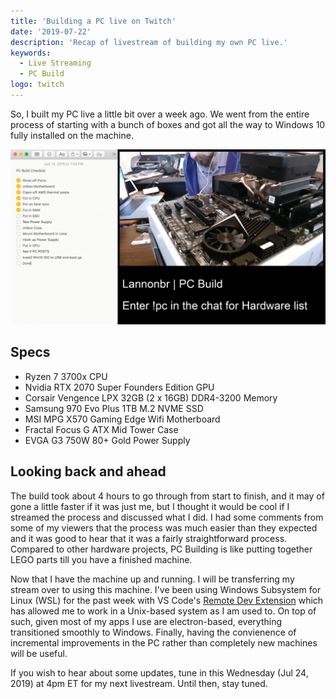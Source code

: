 ```yaml
---
title: 'Building a PC live on Twitch'
date: '2019-07-22'
description: 'Recap of livestream of building my own PC live.'
keywords:
  - Live Streaming
  - PC Build
logo: twitch
---
```


So, I built my PC live a little bit over a week ago. We went from the entire process of starting with a bunch of boxes and got all the way to Windows 10 fully installed on the machine.

![PC Build Stream Screenshot](PCBuildStream.png)

## Specs

- Ryzen 7 3700x CPU
- Nvidia RTX 2070 Super Founders Edition GPU
- Corsair Vengence LPX 32GB (2 x 16GB) DDR4-3200 Memory
- Samsung 970 Evo Plus 1TB M.2 NVME SSD
- MSI MPG X570 Gaming Edge Wifi Motherboard
- Fractal Focus G ATX Mid Tower Case
- EVGA G3 750W 80+ Gold Power Supply

## Looking back and ahead

The build took about 4 hours to go through from start to finish, and it may of gone a little faster if it was just me, but I thought it would be cool if I streamed the process and discussed what I did. I had some comments from some of my viewers that the process was much easier than they expected and it was good to hear that it was a fairly straightforward process. Compared to other hardware projects, PC Building is like putting together LEGO parts till you have a finished machine.

Now that I have the machine up and running. I will be transferring my stream over to using this machine. I've been using Windows Subsystem for Linux (WSL) for the past week with VS Code's [Remote Dev Extension](https://code.visualstudio.com/docs/remote/wsl) which has allowed me to work in a Unix-based system as I am used to. On top of such, given most of my apps I use are electron-based, everything transitioned smoothly to Windows. Finally, having the convienence of incremental improvements in the PC rather than completely new machines will be useful.

If you wish to hear about some updates, tune in this Wednesday (Jul 24, 2019) at 4pm ET for my next livestream. Until then, stay tuned.
